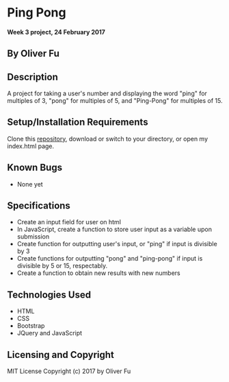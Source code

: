 # Ping Pong

#### Week 3 project, 24 February 2017

## By Oliver Fu

## Description
A project for taking a user's number and displaying the word "ping" for multiples of 3, "pong" for multiples of 5, and "Ping-Pong" for multiples of 15.

## Setup/Installation Requirements

Clone this [repository](https://github.com/ofu997/PingPong), download or switch to your directory, or open my index.html page.  

## Known Bugs
* None yet

## Specifications
* Create an input field for user on html
* In JavaScript, create a function to store user input as a variable upon submission
* Create function for outputting user's input, or "ping" if input is divisible by 3
* Create functions for outputting "pong" and "ping-pong" if input is divisible by 5 or 15, respectably.
* Create a function to obtain new results with new numbers


## Technologies Used

* HTML
* CSS
* Bootstrap
* JQuery and JavaScript

## Licensing and Copyright
MIT License
Copyright (c) 2017 by Oliver Fu
